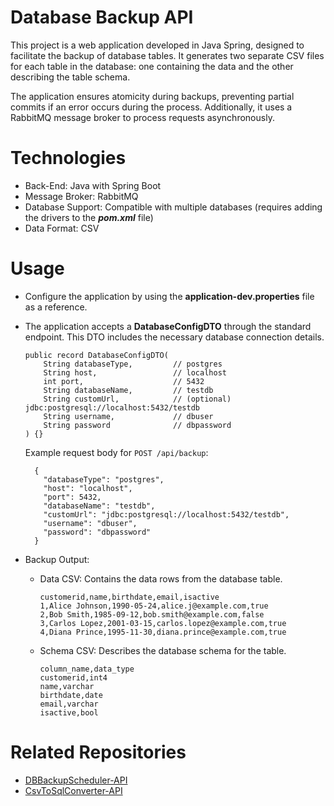 # Database Backup API

This project is a web application developed in Java Spring, designed to facilitate the backup of database tables. It generates two separate CSV files for each table in the database: one containing the data and the other describing the table schema.

The application ensures atomicity during backups, preventing partial commits if an error occurs during the process. Additionally, it uses a RabbitMQ message broker to process requests asynchronously.

# Technologies

* Back-End: Java with Spring Boot
* Message Broker: RabbitMQ
* Database Support: Compatible with multiple databases (requires adding the drivers to the ***pom.xml*** file)
* Data Format: CSV

# Usage

* Configure the application by using the **application-dev.properties** file as a reference.

* The application accepts a **DatabaseConfigDTO** through the standard endpoint. This DTO includes the necessary database connection details.
  ```
  public record DatabaseConfigDTO(
      String databaseType,         // postgres
      String host,                 // localhost
      int port,                    // 5432
      String databaseName,         // testdb
      String customUrl,            // (optional) jdbc:postgresql://localhost:5432/testdb
      String username,             // dbuser
      String password              // dbpassword
  ) {}
  ```
  Example request body for `POST /api/backup`:
  ```
    {
      "databaseType": "postgres",
      "host": "localhost",
      "port": 5432,
      "databaseName": "testdb",
      "customUrl": "jdbc:postgresql://localhost:5432/testdb",
      "username": "dbuser",
      "password": "dbpassword"
    }
  ```

* Backup Output:

  * Data CSV: Contains the data rows from the database table.
    ```
    customerid,name,birthdate,email,isactive
    1,Alice Johnson,1990-05-24,alice.j@example.com,true
    2,Bob Smith,1985-09-12,bob.smith@example.com,false
    3,Carlos Lopez,2001-03-15,carlos.lopez@example.com,true
    4,Diana Prince,1995-11-30,diana.prince@example.com,true
    ```

  * Schema CSV: Describes the database schema for the table.
      ```
      column_name,data_type
      customerid,int4
      name,varchar
      birthdate,date
      email,varchar
      isactive,bool
      ```

# Related Repositories

* [DBBackupScheduler-API](https://github.com/Lemersom/DBBackupScheduler-API)
* [CsvToSqlConverter-API](https://github.com/Lemersom/CsvToSqlConverter-API)
